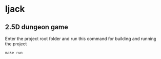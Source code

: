 # Ijack
2.5D dungeon game
---------------------------------------------------------

Enter the project root folder and run this command for building and running the project

    make run


